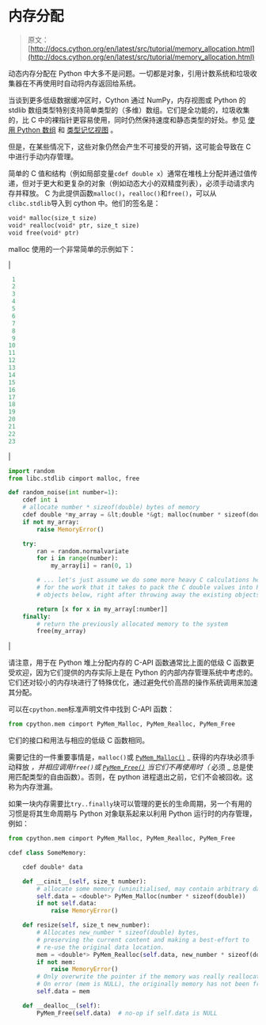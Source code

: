 # 内存分配

> 原文： [http://docs.cython.org/en/latest/src/tutorial/memory_allocation.html](http://docs.cython.org/en/latest/src/tutorial/memory_allocation.html)

动态内存分配在 Python 中大多不是问题。一切都是对象，引用计数系统和垃圾收集器在不再使用时自动将内存返回给系统。

当谈到更多低级数据缓冲区时，Cython 通过 NumPy，内存视图或 Python 的 stdlib 数组类型特别支持简单类型的（多维）数组。它们是全功能的，垃圾收集的，比 C 中的裸指针更容易使用，同时仍然保持速度和静态类型的好处。参见 [使用 Python 数组](array.html#array-array) 和 [类型记忆视图](../userguide/memoryviews.html#memoryviews) 。

但是，在某些情况下，这些对象仍然会产生不可接受的开销，这可能会导致在 C 中进行手动内存管理。

简单的 C 值和结构（例如局部变量`cdef double x`）通常在堆栈上分配并通过值传递，但对于更大和更复杂的对象（例如动态大小的双精度列表），必须手动请求内存并释放。 C 为此提供函数`malloc()`，`realloc()`和`free()`，可以从`clibc.stdlib`导入到 cython 中。他们的签名是：

```py
void* malloc(size_t size)
void* realloc(void* ptr, size_t size)
void free(void* ptr)

```

malloc 使用的一个非常简单的示例如下：

| 

```py
 1
 2
 3
 4
 5
 6
 7
 8
 9
10
11
12
13
14
15
16
17
18
19
20
21
22
23
```

 | 

```py
import random
from libc.stdlib cimport malloc, free

def random_noise(int number=1):
    cdef int i
    # allocate number * sizeof(double) bytes of memory
    cdef double *my_array = &lt;double *&gt; malloc(number * sizeof(double))
    if not my_array:
        raise MemoryError()

    try:
        ran = random.normalvariate
        for i in range(number):
            my_array[i] = ran(0, 1)

        # ... let's just assume we do some more heavy C calculations here to make up
        # for the work that it takes to pack the C double values into Python float
        # objects below, right after throwing away the existing objects above.

        return [x for x in my_array[:number]]
    finally:
        # return the previously allocated memory to the system
        free(my_array)

```

 |

请注意，用于在 Python 堆上分配内存的 C-API 函数通常比上面的低级 C 函数更受欢迎，因为它们提供的内存实际上是在 Python 的内部内存管理系统中考虑的。它们还对较小的内存块进行了特殊优化，通过避免代价高昂的操作系统调用来加速其分配。

可以在`cpython.mem`标准声明文件中找到 C-API 函数：

```py
from cpython.mem cimport PyMem_Malloc, PyMem_Realloc, PyMem_Free

```

它们的接口和用法与相应的低级 C 函数相同。

需要记住的一件重要事情是，`malloc()`或 [`PyMem_Malloc()`](https://docs.python.org/3/c-api/memory.html#c.PyMem_Malloc "(in Python v3.7)") _ 获得的内存块必须手动释放 _，并相应调用`free()`或 [`PyMem_Free()`](https://docs.python.org/3/c-api/memory.html#c.PyMem_Free "(in Python v3.7)") 当它们不再使用时（_ 必须 _ 总是使用匹配类型的自由函数）。否则，在 python 进程退出之前，它们不会被回收。这称为内存泄漏。

如果一块内存需要比`try..finally`块可以管理的更长的生命周期，另一个有用的习惯是将其生命周期与 Python 对象联系起来以利用 Python 运行时的内存管理，例如：

```py
from cpython.mem cimport PyMem_Malloc, PyMem_Realloc, PyMem_Free

cdef class SomeMemory:

    cdef double* data

    def __cinit__(self, size_t number):
        # allocate some memory (uninitialised, may contain arbitrary data)
        self.data = <double*> PyMem_Malloc(number * sizeof(double))
        if not self.data:
            raise MemoryError()

    def resize(self, size_t new_number):
        # Allocates new_number * sizeof(double) bytes,
        # preserving the current content and making a best-effort to
        # re-use the original data location.
        mem = <double*> PyMem_Realloc(self.data, new_number * sizeof(double))
        if not mem:
            raise MemoryError()
        # Only overwrite the pointer if the memory was really reallocated.
        # On error (mem is NULL), the originally memory has not been freed.
        self.data = mem

    def __dealloc__(self):
        PyMem_Free(self.data)  # no-op if self.data is NULL

```